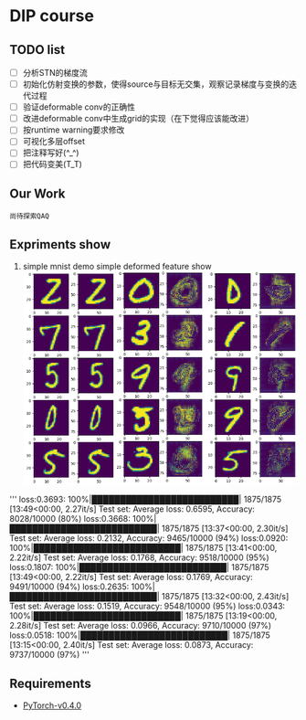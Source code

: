# DIP course
## TODO list
- [ ] 分析STN的梯度流
- [ ] 初始化仿射变换的参数，使得source与目标无交集，观察记录梯度与变换的迭代过程
- [ ] 验证deformable conv的正确性
- [ ] 改进deformable conv中生成grid的实现（在下觉得应该能改进）
- [ ] 按runtime warning要求修改
- [ ] 可视化多层offset
- [ ] 把注释写好(^_^)
- [ ] 把代码变美(T_T)

## Our Work
    尚待探索QAQ

## Expriments show
1. simple mnist demo
simple deformed feature show
![](img/img_show.png)

'''
loss:0.3693: 100%|██████████████████████████| 1875/1875 [13:49<00:00,  2.27it/s]
Test set: Average loss: 0.6595, Accuracy: 8028/10000 (80%)
loss:0.3668: 100%|██████████████████████████| 1875/1875 [13:37<00:00,  2.30it/s]
Test set: Average loss: 0.2132, Accuracy: 9465/10000 (94%)
loss:0.0920: 100%|██████████████████████████| 1875/1875 [13:41<00:00,  2.22it/s]
Test set: Average loss: 0.1768, Accuracy: 9518/10000 (95%)
loss:0.1807: 100%|██████████████████████████| 1875/1875 [13:49<00:00,  2.22it/s]
Test set: Average loss: 0.1769, Accuracy: 9491/10000 (94%)
loss:0.2635: 100%|██████████████████████████| 1875/1875 [13:32<00:00,  2.43it/s]
Test set: Average loss: 0.1519, Accuracy: 9548/10000 (95%)
loss:0.0343: 100%|██████████████████████████| 1875/1875 [13:19<00:00,  2.28it/s]
Test set: Average loss: 0.0966, Accuracy: 9710/10000 (97%)
loss:0.0518: 100%|██████████████████████████| 1875/1875 [13:15<00:00,  2.40it/s]
Test set: Average loss: 0.0873, Accuracy: 9737/10000 (97%)
'''


## Requirements
* [PyTorch-v0.4.0](http://pytorch.org/docs/0.4.0/)